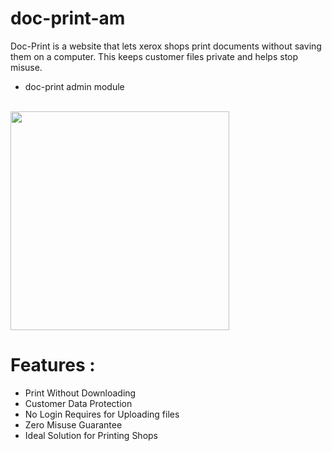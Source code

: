 # doc-print-am
Doc-Print is a website that lets xerox shops print documents without saving them on a computer. This keeps customer files private and helps stop misuse.

- doc-print admin module

<br>
<img src="https://i.ibb.co/4RtY5Q2V/IMG-20250712-WA0001.jpg" width="350">
<br>

# Features : 
- Print Without Downloading
- Customer Data Protection
- No Login Requires for Uploading files
- Zero Misuse Guarantee
- Ideal Solution for Printing Shops
